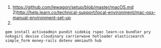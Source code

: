 1) https://github.com/lewagon/setup/blob/master/macOS.md
2)http://help.learn.co/technical-support/local-environment/mac-osx-manual-environment-set-up
3)
```
gem install activeadmin pundit sidekiq rspec learn-co bundler pry nokogiri devise cloudinary carrierwave hotloader elasticsearch simple_form money-rails dotenv omniauth hub
```
